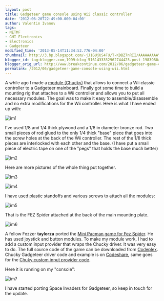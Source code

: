 ```yaml
---
layout: post
title: Gadgeteer game console using Wii classic controller
date: '2012-06-20T22:49:00.000-04:00'
author: Valentin Ivanov
tags:
- NETMF
- GHI Electronics
- Electronics
- Gadgeteer
modified_time: '2013-05-14T11:34:52.776-04:00'
thumbnail: http://3.bp.blogspot.com/-jJ1GUjUS4FU/T-KDBZ7nRII/AAAAAAAAAYM/YKs90a13wHI/s72-c/IMG_4287.JPG
blogger_id: tag:blogger.com,1999:blog-5161433332962744423.post-1983980462702264392
blogger_orig_url: http://www.breakcontinue.com/2012/06/gadgeteer-game-console-using-wii.html
permalink: /2012/06/gadgeteer-game-console-using-wii.html
---
```


A while ago I made a [module (Chucky)](http://www.breakcontinue.com/2011/10/chucky-module-for-microsoft-gadgeteer.html) that allows to connect a Wii classic controller to a Gadgeteer mainboard. Finally got some time to build a mounting rig that attaches to a Wii controller and allows you to put all necessary modules. The goal was to make it easy to assemble/disassemble and no extra modifications for the Wii controller. Here is what I have ended up with:

![im1](http://3.bp.blogspot.com/-jJ1GUjUS4FU/T-KDBZ7nRII/AAAAAAAAAYM/YKs90a13wHI/s1600/IMG_4287.JPG)

I've used 1/8 and 1/4 thick plywood and a 1/8 in diameter bronze rod. Two small pieces of rod glued to the only 1/4 thick "base" piece that goes into the screw holes at the back of the Wii controller. The rest of the 1/8 thick pieces are interlocked with each other and the base. (I have put a small piece of electric tape on one of the "pegs" that holds the base much better)

![im2](http://3.bp.blogspot.com/-03O5RIBLhpk/T-KDB29NTyI/AAAAAAAAAYU/CRXGJWOJ6Y4/s1600/IMG_4291.JPG)

Here are more pictures of the whole thing put together.

![im3](http://3.bp.blogspot.com/-q8TnTCCrjOA/T-KFAHFSU3I/AAAAAAAAAYc/-TJQ58K81Gw/s1600/IMG_4275.JPG)

![im4](http://3.bp.blogspot.com/-IxCNyEBoz90/T-KFFKd8VwI/AAAAAAAAAYk/Ar2M4ypBt2s/s1600/IMG_4273.JPG)

I have used plastic standoffs and various screws to attach all the modules:

![im5](http://3.bp.blogspot.com/-kbUGaJKwKQM/T-KFSokAleI/AAAAAAAAAYs/gWzj6w1idFU/s1600/IMG_4277.JPG)

That is the FEZ Spider attached at the back of the main mounting plate.

![im6](http://3.bp.blogspot.com/-LvcCUHtHKFw/T-KFZAelwOI/AAAAAAAAAY0/TvO6tenpSTw/s1600/IMG_4278.JPG)

A fellow Fezzer **taylorza** ported the [Mini Pacman game for Fez Spider](http://www.tinyclr.com/forum/topic?id=6907). He has used joystick and button modules. To make my module work, I had to add a custom input provider that wraps the Chucky driver. It was very easy to do. The full source code of the game can be downloaded from [Codeplex](http://chrismcstuff.codeplex.com/). Chucky Gadgeteer driver code and example is on [Codeshare](http://www.tinyclr.com/codeshare/entry/439), same goes for the [Chuky custom input provider code](http://www.tinyclr.com/codeshare/entry/440).

Here it is running on my "console":

![im7](http://1.bp.blogspot.com/-dyFYbr7y0Qs/T-KHzsjV7NI/AAAAAAAAAZA/FV9MN6NDoiI/s1600/IMG_4281.JPG)

I have started porting Space Invaders for Gadgeteer, so keep in touch for the update.